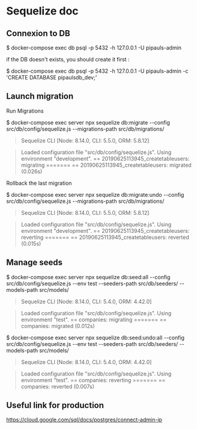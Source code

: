 # Sequelize doc

## Connexion to DB

$ docker-compose exec db psql -p 5432 -h 127.0.0.1 -U pipauls-admin

if the DB doesn't exists, you should create it first :

$ docker-compose exec db psql -p 5432 -h 127.0.0.1 -U pipauls-admin -c 'CREATE DATABASE pipaulsdb_dev;'

## Launch migration

Run Migrations

$ docker-compose exec server npx sequelize db:migrate --config src/db/config/sequelize.js --migrations-path src/db/migrations/

> Sequelize CLI [Node: 8.14.0, CLI: 5.5.0, ORM: 5.8.12]

> Loaded configuration file "src/db/config/sequelize.js".
Using environment "development".
== 20190625113945_createtableusers: migrating =======
== 20190625113945_createtableusers: migrated (0.026s)

Rollback the last migration

$ docker-compose exec server npx sequelize db:migrate:undo --config src/db/config/sequelize.js --migrations-path src/db/migrations/

> Sequelize CLI [Node: 8.14.0, CLI: 5.5.0, ORM: 5.8.12]

> Loaded configuration file "src/db/config/sequelize.js".
Using environment "development".
== 20190625113945_createtableusers: reverting =======
== 20190625113945_createtableusers: reverted (0.015s)


## Manage seeds

$ docker-compose exec server npx sequelize db:seed:all --config src/db/config/sequelize.js --env test --seeders-path src/db/seeders/ --models-path src/models/

> Sequelize CLI [Node: 8.14.0, CLI: 5.4.0, ORM: 4.42.0]

> Loaded configuration file "src/db/config/sequelize.js".
Using environment "test".
== companies: migrating =======
== companies: migrated (0.012s)

$ docker-compose exec server npx sequelize db:seed:undo:all --config src/db/config/sequelize.js --env test --seeders-path src/db/seeders/ --models-path src/models/

> Sequelize CLI [Node: 8.14.0, CLI: 5.4.0, ORM: 4.42.0]

> Loaded configuration file "src/db/config/sequelize.js".
Using environment "test".
== companies: reverting =======
== companies: reverted (0.007s)

## Useful link for production

https://cloud.google.com/sql/docs/postgres/connect-admin-ip

